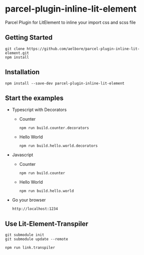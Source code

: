 # parcel-plugin-inline-lit-element
Parcel Plugin for LitElement to inline your import css and scss file

Getting Started
------------
  ```
  git clone https://github.com/aelbore/parcel-plugin-inline-lit-element.git
  npm install
  ```
 
Installation
------------
  ```
  npm install --save-dev parcel-plugin-inline-lit-element
  ```

## Start the examples
* Typescript with Decorators
  * Counter 
    ```
    npm run build.counter.decorators
    ```
  * Hello World
    ```
    npm run build.hello.world.decorators
    ```

* Javascript
  * Counter
    ```
    npm run build.counter
    ```
  * Hello World
    ```
    npm run build.hello.world
    ```
* Go your browser
  ```
  http://localhost:1234
  ```
  

## Use Lit-Element-Transpiler
  ```
  git submodule init
  git submodule update --remote

  npm run link.transpiler
  ```